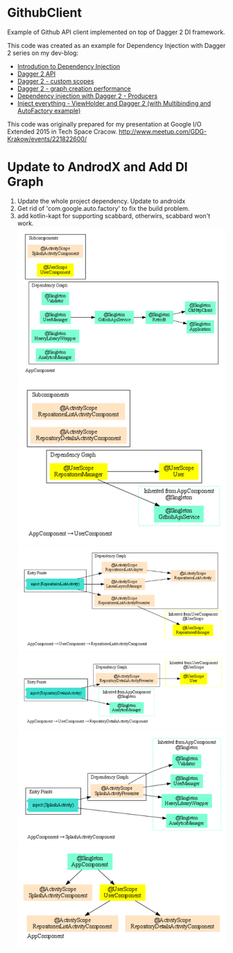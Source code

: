 # GithubClient
Example of Github API client implemented on top of Dagger 2 DI framework. 

This code was created as an example for Dependency Injection with Dagger 2 series on my dev-blog:

- [Introdution to Dependency Injection](http://frogermcs.github.io/dependency-injection-with-dagger-2-introdution-to-di/)
- [Dagger 2 API](http://frogermcs.github.io/dependency-injection-with-dagger-2-the-api/)
- [Dagger 2 - custom scopes](http://frogermcs.github.io/dependency-injection-with-dagger-2-custom-scopes/)
- [Dagger 2 - graph creation performance](http://frogermcs.github.io/dagger-graph-creation-performance/)
- [Dependency injection with Dagger 2 - Producers](http://frogermcs.github.io/dependency-injection-with-dagger-2-producers/)
- [Inject everything - ViewHolder and Dagger 2 (with Multibinding and AutoFactory example)](http://frogermcs.github.io/inject-everything-viewholder-and-dagger-2-example/)
 
This code was originally prepared for my presentation at Google I/O Extended 2015 in Tech Space Cracow. http://www.meetup.com/GDG-Krakow/events/221822600/

# Update to AndrodX and Add DI Graph
1. Update the whole project dependency. Update to androidx
2. Get rid of 'com.google.auto.factory' to fix the build problem.
3. add kotlin-kapt for supporting scabbard, otherwirs, scabbard won't work.
![1](di_pic/frogermcs.io.githubclient.AppComponent.png)
![2](di_pic/frogermcs.io.githubclient.data.UserComponent.png)
![3](di_pic/frogermcs.io.githubclient.ui.activity.component.RepositoriesListActivityComponent.png)
![4](di_pic/frogermcs.io.githubclient.ui.activity.component.RepositoryDetailsActivityComponent.png)
![5](di_pic/frogermcs.io.githubclient.ui.activity.component.SplashActivityComponent.png)
![6](di_pic/tree_frogermcs.io.githubclient.AppComponent.png)

